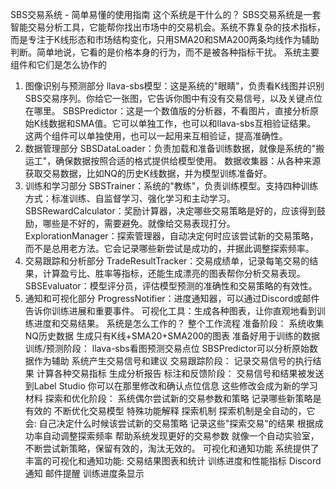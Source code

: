 SBS交易系统 - 简单易懂的使用指南
这个系统是干什么的？
SBS交易系统是一套智能交易分析工具，它能帮你找出市场中的交易机会。系统不靠复杂的技术指标，而是专注于K线形态和市场结构变化，只用SMA20和SMA200两条均线作为辅助判断。简单地说，它看的是价格本身的行为，而不是被各种指标干扰。
系统主要组件和它们是怎么协作的
1. 图像识别与预测部分
llava-sbs模型：这是系统的"眼睛"，负责看K线图并识别SBS交易序列。你给它一张图，它告诉你图中有没有交易信号，以及关键点位在哪里。
SBSPredictor：这是一个数值版的分析器，不看图片，直接分析原始K线数据和SMA值。它可以单独工作，也可以和llava-sbs互相验证结果。
这两个组件可以单独使用，也可以一起用来互相验证，提高准确性。
2. 数据管理部分
SBSDataLoader：负责加载和准备训练数据，就像是系统的"搬运工"，确保数据按照合适的格式提供给模型使用。
数据收集器：从各种来源获取交易数据，比如NQ的历史K线数据，并为模型训练准备好。
3. 训练和学习部分
SBSTrainer：系统的"教练"，负责训练模型。支持四种训练方式：标准训练、自监督学习、强化学习和主动学习。
SBSRewardCalculator：奖励计算器，决定哪些交易策略是好的，应该得到鼓励，哪些是不好的，需要避免。就像给交易表现打分。
ExplorationManager：探索管理器，自动决定何时应该尝试新的交易策略，而不是总用老方法。它会记录哪些新尝试是成功的，并据此调整探索频率。
4. 交易跟踪和分析部分
TradeResultTracker：交易成绩单，记录每笔交易的结果，计算盈亏比、胜率等指标，还能生成漂亮的图表帮你分析交易表现。
SBSEvaluator：模型评分员，评估模型预测的准确性和交易策略的有效性。
5. 通知和可视化部分
ProgressNotifier：进度通知器，可以通过Discord或邮件告诉你训练进展和重要事件。
可视化工具：生成各种图表，让你直观地看到训练进度和交易结果。
系统是怎么工作的？
整个工作流程
准备阶段：
系统收集NQ历史数据
生成只有K线+SMA20+SMA200的图表
准备好用于训练的数据
训练/预测阶段：
llava-sbs看图预测交易点位
SBSPredictor可以分析原始数据作为辅助
系统产生交易信号和建议
交易跟踪阶段：
记录交易信号的执行结果
计算各种交易指标
生成分析报告
标注和反馈阶段：
交易信号和结果被发送到Label Studio
你可以在那里修改和确认点位信息
这些修改会成为新的学习材料
探索和优化阶段：
系统偶尔尝试新的交易参数和策略
记录哪些新策略是有效的
不断优化交易模型
特殊功能解释
探索机制
探索机制是全自动的，它会:
自己决定什么时候该尝试新的交易策略
记录这些"探索交易"的结果
根据成功率自动调整探索频率
帮助系统发现更好的交易参数
就像一个自动实验室，不断尝试新策略，保留有效的，淘汰无效的。
可视化和通知功能
系统提供了丰富的可视化和通知功能:
交易结果图表和统计
训练进度和性能指标
Discord通知
邮件提醒
训练进度条显示